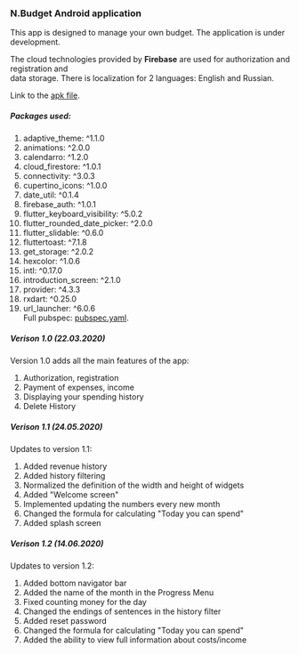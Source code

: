 ### N.Budget Android application

This app is designed to manage your own budget.
The application is under development.

The cloud technologies provided by **Firebase** are used for authorization and registration and  
data storage. There is localization for 2 languages: English and Russian.

Link to the [apk file](https://github.com/bahmN/N.Budget-Android/blob/main/build/app/outputs/flutter-apk/app.apk). 

##### Packages used:  
1. adaptive_theme: ^1.1.0  
2. animations: ^2.0.0  
3. calendarro: ^1.2.0
4. cloud_firestore: ^1.0.1  
5. connectivity: ^3.0.3  
6. cupertino_icons: ^1.0.0  
7. date_util: ^0.1.4  
8. firebase_auth: ^1.0.1  
9.  flutter_keyboard_visibility: ^5.0.2  
10. flutter_rounded_date_picker: ^2.0.0  
11. flutter_slidable: ^0.6.0  
12. fluttertoast: ^7.1.8  
13.  get_storage: ^2.0.2  
14.  hexcolor: ^1.0.6  
15.  intl: ^0.17.0  
16.  introduction_screen: ^2.1.0  
17.  provider: ^4.3.3  
18. rxdart: ^0.25.0  
19.  url_launcher: ^6.0.6  
Full pubspec: [pubspec.yaml](https://github.com/bahmN/N.Budget-Android/blob/main/pubspec.yaml).

##### Verison 1.0 (22.03.2020)  
Version 1.0 adds all the main features of the app:  
1. Authorization, registration  
2. Payment of expenses, income  
3. Displaying your spending history  
4. Delete History 

##### Verison 1.1 (24.05.2020)  
Updates to version 1.1:  
1. Added revenue history  
2. Added history filtering  
3. Normalized the definition of the width and height of widgets  
4. Added "Welcome screen"
5. Implemented updating the numbers every new month
6. Changed the formula for calculating "Today you can spend"
7. Added splash screen

##### Verison 1.2 (14.06.2020)  
Updates to version 1.2:  
1. Added bottom navigator bar   
2. Added the name of the month in the Progress Menu    
3. Fixed counting money for the day  
4. Changed the endings of sentences in the history filter
5. Added reset password
6. Changed the formula for calculating "Today you can spend"
7. Added the ability to view full information about costs/income